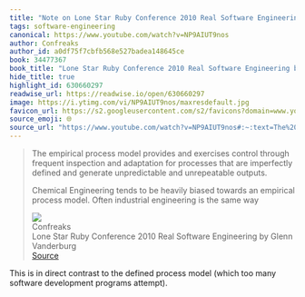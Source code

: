 ```yaml
---
title: "Note on Lone Star Ruby Conference 2010 Real Software Engineering by Glenn Vanderburg via Confreaks"
tags: software-engineering
canonical: https://www.youtube.com/watch?v=NP9AIUT9nos
author: Confreaks
author_id: a0df75f7cbfb568e527badea148645ce
book: 34477367
book_title: "Lone Star Ruby Conference 2010 Real Software Engineering by Glenn Vanderburg"
hide_title: true
highlight_id: 630660297
readwise_url: https://readwise.io/open/630660297
image: https://i.ytimg.com/vi/NP9AIUT9nos/maxresdefault.jpg
favicon_url: https://s2.googleusercontent.com/s2/favicons?domain=www.youtube.com
source_emoji: 🌐
source_url: "https://www.youtube.com/watch?v=NP9AIUT9nos#:~:text=The%20empirical%20process,the%20same%20way"
---
```


> The empirical process model provides and exercises control through frequent inspection and adaptation for processes that are imperfectly defined and generate unpredictable and unrepeatable outputs.
> 
> Chemical Engineering tends to be heavily biased towards an empirical process model. Often industrial engineering is the same way
> <div class="quoteback-footer"><div class="quoteback-avatar"><img class="mini-favicon" src="https://s2.googleusercontent.com/s2/favicons?domain=www.youtube.com"></div><div class="quoteback-metadata"><div class="metadata-inner"><span style="display:none">FROM:</span><div aria-label="Confreaks" class="quoteback-author"> Confreaks</div><div aria-label="Lone Star Ruby Conference 2010 Real Software Engineering by Glenn Vanderburg" class="quoteback-title"> Lone Star Ruby Conference 2010 Real Software Engineering by Glenn Vanderburg</div></div></div><div class="quoteback-backlink"><a target="_blank" aria-label="go to the full text of this quotation" rel="noopener" href="https://www.youtube.com/watch?v=NP9AIUT9nos#:~:text=The%20empirical%20process,the%20same%20way" class="quoteback-arrow"> Source</a></div></div>

This is in direct contrast to the defined process model (which too many software development programs attempt).